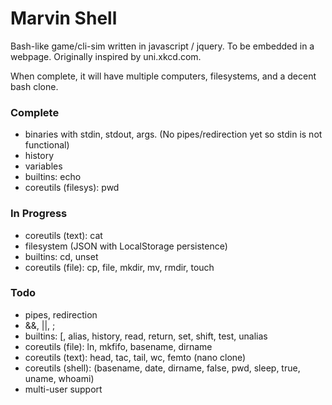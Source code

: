 # Marvin Shell

Bash-like game/cli-sim written in javascript / jquery. To be embedded in a webpage. Originally inspired by uni.xkcd.com.

When complete, it will have multiple computers, filesystems, and a decent bash clone.

### Complete
* binaries with stdin, stdout, args. (No pipes/redirection yet so stdin is not functional)
* history
* variables
* builtins: echo
* coreutils (filesys): pwd

### In Progress
* coreutils (text): cat
* filesystem (JSON with LocalStorage persistence)
* builtins: cd, unset
* coreutils (file): cp, file, mkdir, mv, rmdir, touch

### Todo
* pipes, redirection
* &&, ||, ;
* builtins: [, alias, history, read, return, set, shift, test, unalias
* coreutils (file): ln, mkfifo, basename, dirname
* coreutils (text): head, tac, tail, wc, femto (nano clone)
* coreutils (shell): (basename, date, dirname, false, pwd, sleep, true, uname, whoami)
* multi-user support
